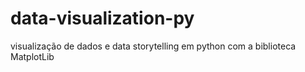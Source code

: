 # data-visualization-py
visualização de dados e data storytelling em python com a biblioteca MatplotLib
